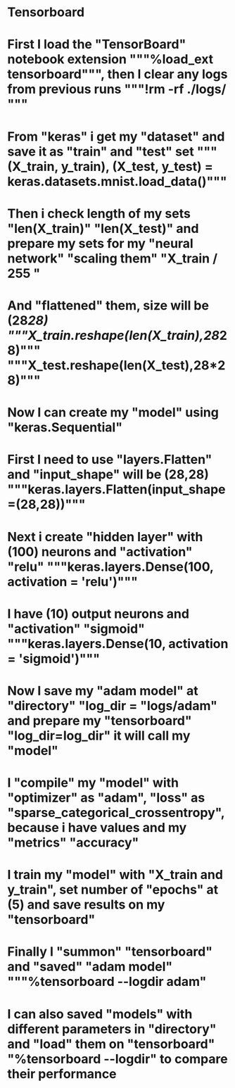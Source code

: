 # Tensorboard
# First I load the "TensorBoard" notebook extension """%load_ext tensorboard""", then I clear any logs from previous runs """!rm -rf ./logs/ """
# From "keras" i get my "dataset" and save it as "train" and "test" set """(X_train, y_train), (X_test, y_test) = keras.datasets.mnist.load_data()"""
# Then i check length of my sets "len(X_train)" "len(X_test)" and prepare my sets for my "neural network" "scaling them" "X_train / 255 "
# And "flattened" them, size will be (28*28) """X_train.reshape(len(X_train),28*28)""" """X_test.reshape(len(X_test),28*28)"""
# Now I can create my "model" using "keras.Sequential" 
# First I need to use "layers.Flatten" and "input_shape" will be (28,28) """keras.layers.Flatten(input_shape=(28,28))"""
# Next i create "hidden layer" with (100) neurons and "activation" "relu" """keras.layers.Dense(100, activation = 'relu')"""
# I have (10) output neurons and "activation" "sigmoid" """keras.layers.Dense(10, activation = 'sigmoid')"""
# Now I save my "adam model" at "directory" "log_dir = "logs/adam" and prepare my "tensorboard" "log_dir=log_dir" it will call my "model"
# I "compile" my "model" with "optimizer" as "adam", "loss" as "sparse_categorical_crossentropy", because i have values and my "metrics" "accuracy"
# I train my "model" with "X_train and y_train", set number of "epochs" at (5) and save results on my "tensorboard" 
# Finally I "summon" "tensorboard" and "saved" "adam model" """%tensorboard --logdir adam"
# I can also saved "models" with different parameters in "directory" and "load" them on "tensorboard" "%tensorboard --logdir" to compare their performance
